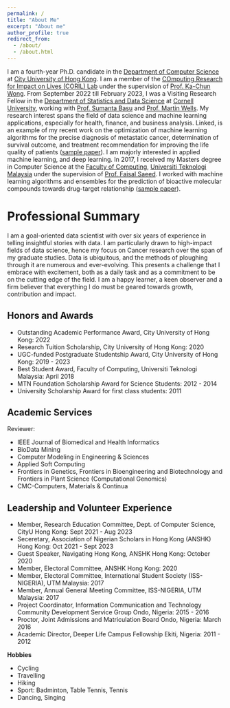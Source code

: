 ```yaml
---
permalink: /
title: "About Me"
excerpt: "About me"
author_profile: true
redirect_from: 
  - /about/
  - /about.html
---
```


I am a fourth-year Ph.D. candidate in the [Department of Computer Science](https://www.cs.cityu.edu.hk) at [City University of Hong Kong](https://www.cityu.edu.hk). I am a member of the [COmputing Research for Impact on Lives (CORIL) Lab](http://bioinfo.cs.cityu.edu.hk) under the supervision of [Prof. Ka-Chun Wong](https://www.cityu.edu.hk/stfprofile/kc.w.htm). From September 2022 till February 2023, I was a Visiting Research Fellow in the [Department of Statistics and Data Science](https://stat.cornell.edu) at [Cornell University](https://www.cornell.edu), working with [Prof. Sumanta Basu](https://compbio.cornell.edu/people/sumanta-basu) and [Prof. Martin Wells](https://stat.cornell.edu/people/faculty/martin-wells). My research interest spans the field of data science and machine learning applications, especially for health, finance, and business analysis. Linked, is an example of my recent work on the optimization of machine learning algorithms for the precise diagnosis of metastatic cancer, determination of survival outcome, and treatment recommendation for improving the life quality of patients ([sample paper](https://olutomilayo.github.io/files/Paper13.pdf)). I am majorly interested in applied machine learning, and deep learning. In 2017, I received my Masters degree in Computer Science at the [Faculty of Computing](https://engineering.utm.my/computing), [Universiti Teknologi Malaysia](https://utm.my) under the supervision of [Prof. Faisal Saeed](https://www.bcu.ac.uk/computing/about-us/our-staff/faisal-saeed). I worked with machine learning algorithms and ensembles for the prediction of bioactive molecular compounds towards drug-target relationship ([sample paper](https://olutomilayo.github.io/files/Paper8.pdf)).

Professional Summary
======
I am a goal-oriented data scientist with over six years of experience in telling insightful stories with data. I am particularly drawn to high-impact fields of data science, hence my focus on Cancer research over the span of my graduate studies. Data is ubiquitous, and the methods of ploughing through it are numerous and ever-evolving. This presents a challenge that I embrace with excitement, both as a daily task and as a commitment to be on the cutting edge of the field. I am a happy learner, a keen observer and a firm believer that everything I do must be geared towards growth, contribution and impact.

Honors and Awards
------
<ul>
  <li>Outstanding Academic Performance Award, City University of Hong Kong: 2022</li>
  <li>Research Tuition Scholarship, City University of Hong Kong: 2020</li>
  <li>UGC-funded Postgraduate Studentship Award, City University of Hong Kong: 2019 - 2023</li>
  <li>Best Student Award, Faculty of Computing, Universiti Teknologi Malaysia: April 2018</li>
  <li>MTN Foundation Scholarship Award for Science Students: 2012 - 2014</li>
  <li>University Scholarship Award for first class students: 2011</li>
</ul>

Academic Services
------
Reviewer:
<ul>
  <li>IEEE Journal of Biomedical and Health Informatics</li>
  <li>BioData Mining</li>
  <li>Computer Modeling in Engineering & Sciences</li>
  <li>Applied Soft Computing</li>
  <li>Frontiers in Genetics, Frontiers in Bioengineering and Biotechnology and Frontiers in Plant Science (Computational Genomics)</li>
  <li>CMC-Computers, Materials & Continua</li>
</ul>

Leadership and Volunteer Experience
------
<ul>
  <li>Member, Research Education Committee, Dept. of Computer Science, CityU Hong Kong: Sept 2021 - Aug 2023</li>
  <li>Seceretary, Association of Nigerian Scholars in Hong Kong (ANSHK) Hong Kong: Oct 2021 - Sept 2023</li>
  <li>Guest Speaker, Navigating Hong Kong, ANSHK Hong Kong: October 2020</li>
  <li>Member, Electoral Committee, ANSHK Hong Kong: 2020</li>
  <li>Member, Electoral Committee, International Student Society (ISS-NIGERIA), UTM Malaysia: 2017</li>
  <li>Member, Annual General Meeting Committee, ISS-NIGERIA, UTM Malaysia: 2017</li>
  <li>Project Coordinator, Information Communication and Technology Community Development Service Group Ondo, Nigeria: 2015 - 2016</li>
  <li>Proctor, Joint Admissions and Matriculation Board Ondo, Nigeria: March 2016</li>
  <li>Academic Director, Deeper Life Campus Fellowship Ekiti, Nigeria: 2011 - 2012</li>
</ul>

**Hobbies**
<ul>
  <li>Cycling</li>
  <li>Travelling</li>
  <li>Hiking</li>
  <li>Sport: Badminton, Table Tennis, Tennis</li>
  <li>Dancing, Singing</li>
</ul>

